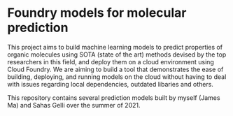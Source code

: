 # Foundry models for molecular prediction

This project aims to build machine learning models to predict properties of organic molecules using SOTA (state of the art) methods devised by the top researchers in this field, and deploy them on a cloud environment using Cloud Foundry. We are aiming to build a tool that demonstrates the ease of building, deploying, and running models on the cloud without having to deal with issues regarding local dependencies, outdated libaries and others.


This repository contains several prediction models built by myself (James Ma) and Sahas Gelli over the summer of 2021.
